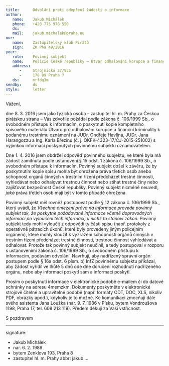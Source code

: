 ```yaml
---
title:      Odvolání proti odepření žádosti o informace 
author:
   name:    Jakub Michálek
   phone:   +420 775 978 550
   ds:      
   mail:    jakub.michalek@praha.eu
our:
   name:    Zastupitelský klub Pirátů
   sign:    ZK Pha 49/2016
your:
   role:    Povinný subjekt
   name:    Policie České republiky – Útvar odhalování korupce a finanční kriminality SKPV
   address:
      -     Strojnická 27/935
      -     170 89 Praha 7
   ds:      mrfdq3m
sendby:     ds
style:      letter
---
```


Vážení,

dne 8. 3. 2016 jsem jako fyzická osoba – zastupitel hl. m. Prahy za Českou pirátskou stranu – Vás zdvořile požádal podle zákona č. 106/1999 Sb,. o svobodném přístupu k informacím, o poskytnutí kopie kompletního spisového materiálu Útvaru pro odhalování korupce a finanční kriminality k podanému trestnímu oznámení na JUDr. Ondřeje Havlína, JUDr. Jana Harangozzu a Ing. Karla Březinu (č. j. OKFK-4323-17/ČJ-2015-251002) s výjimkou informací poskynutých povinnému subjektu oznamovatelem.

Dne 1. 4. 2016 jsem obdržel odpověď povinného subjektu, ve které byla má žádost zamítnuta podle ustanovení § 15 odst. 1 zákona č. 106/1999 Sb., o svobodném přístupu k informacím. Povinný subjekt došel k závěru, že by poskytnutím kopie spisu mohla být ohrožena práva třetích osob anebo schopnost orgánů činných v trestním řízení předcházet trestné činnosti, vyhledávat nebo odhalovat trestnou činnost nebo stíhat trestné činy nebo zajišťovat bezpečnost České republiky. Povinný subjekt nicméně neuvedl, *jaká* práva třetích osob mají být v tomto případě ohrožena. 

Povinný subjekt měl rovněž postupovat podle § 12 zákona č. 106/1999 Sb., který uvádí, že *Všechna omezení práva na informace provede povinný subjekt tak, že poskytne požadované informace včetně doprovodných informací po vyloučení těch informací, u nichž to stanoví zákon.* Povinný subjekt tedy mohl vyloučit z odpovědi ty části spisu (např. protokoly z operativně pátracích úkonů, které byly provedeny jiným policejním orgánem), které mohly sloužit k vyzrazení schopnosti orgánů činných v trestním řízení předcházet trestné činnosti, trestnou činnost vyhledávat a odhalovat. Protože tak povinný subjekt neučinil, a tedy postupoval v rozporu s ustanoveními zákona č. 106/1999 Sb., o svobodném přístupu k informacím, podávám odvolání. Navrhuji, aby nadřízený správní orgán postupem podle § 16a odst. 6 písm. b) InfZ povinnému subjektu přikázal, aby žádost vyřídil ve lhůtě 5 dnů ode dne doručení
rozhodnutí nadřízeného orgánu, nebo aby informaci poskytl sám a informaci poskytl. 

Prosím o poskytnutí informace v elektronické podobě e-mailem či do datové schránky na adresu 4memzkm. Dokumenty poskytněte v elektronické strojově čitelné a upravitelné podobě (např. formáty ODT, DOC, XLS, nikoliv PDF, obrázky apod.), kdykoliv je to možné. Ke komunikaci zmocňuji dále svého asistenta Jana Loužka (nar. 9. 7. 1986 v Písku, bytem Vondroušova 1198, Praha 17, tel. 608 213 119). Předem děkuji za Vaši vstřícnost. 


S pozdravem

---
signature: 
  - Jakub Michálek
  - nar. 6. 2. 1989
  - bytem Zenklova 193, Praha 8
  - zastupitel hl. m. Prahy
abbr:       jakub
...
